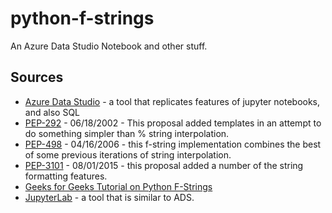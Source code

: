 # python-f-strings
An Azure Data Studio Notebook and other stuff.

## Sources
* [Azure Data Studio](https://learn.microsoft.com/en-us/sql/azure-data-studio/download-azure-data-studio) - a tool that replicates features of jupyter notebooks, and also SQL
* [PEP-292](https://peps.python.org/pep-0292/) - 06/18/2002 - This proposal added templates in an attempt to do something simpler than % string interpolation.
* [PEP-498](https://peps.python.org/pep-0498/) - 04/16/2006 - this f-string implementation combines the best of some previous iterations of string interpolation.
* [PEP-3101](https://peps.python.org/pep-3101/) - 08/01/2015 - this proposal added a number of the string formatting features.
* [Geeks for Geeks Tutorial on Python F-Strings](https://www.geeksforgeeks.org/formatted-string-literals-f-strings-python/)
* [JupyterLab](https://jupyterlab.readthedocs.io/en/latest/) - a tool that is similar to ADS.
